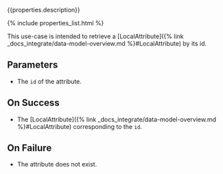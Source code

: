 {{properties.description}}

{% include properties_list.html %}

This use-case is intended to retrieve a [LocalAttribute]({% link _docs_integrate/data-model-overview.md %}#LocalAttribute)
by its id.

## Parameters

- The `id` of the attribute.

## On Success

- The [LocalAttribute]({% link _docs_integrate/data-model-overview.md %}#LocalAttribute) corresponding to the `id`.

## On Failure

- The attribute does not exist.
